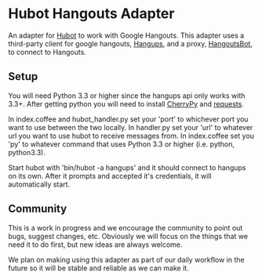 # Hubot Hangouts Adapter

An adapter for [Hubot](https://github.com/github/hubot) to work with Google Hangouts. This adapter uses a third-party client for google hangouts, [Hangups](https://github.com/tdryer/hangups), and a proxy, [HangoutsBot](https://github.com/wardellchandler/HangoutsBot), to connect to Hangouts.

## Setup

You will need Python 3.3 or higher since the hangups api only works with 3.3+.
After getting python you will need to install [CherryPy](http://cherrypy.readthedocs.org/en/latest/install.html) and [requests](http://docs.python-requests.org/en/latest/user/install/#install).

In index.coffee and hubot_handler.py set your 'port' to whichever port you want to use between the two locally.
In handler.py set your 'url' to whatever url you want to use hubot to receive messages from.
In index.coffee set you 'py' to whatever command that uses Python 3.3 or higher (i.e. python, python3.3).

Start hubot with 'bin/hubot -a hangups' and it should connect to hangups on its own.
After it prompts and accepted it's credentials, it will automatically start.

## Community

This is a work in progress and we encourage the community to point out bugs, suggest changes, etc. Obviously we will focus on the things that we need it to do first, but new ideas are always welcome.

We plan on making using this adapter as part of our daily workflow in the future so it will be stable and reliable as we can make it.
